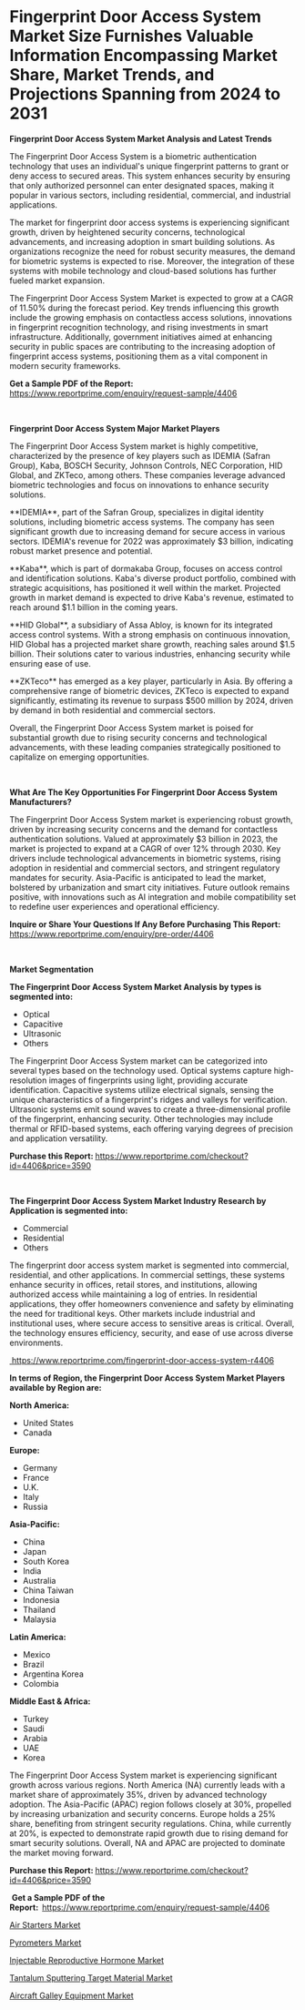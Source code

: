 <p><h1>Fingerprint Door Access System Market Size Furnishes Valuable Information Encompassing Market Share, Market Trends, and Projections Spanning from 2024 to 2031</h1></p><p><strong>Fingerprint Door Access System Market Analysis and Latest Trends</strong></p>
<p><p>The Fingerprint Door Access System is a biometric authentication technology that uses an individual's unique fingerprint patterns to grant or deny access to secured areas. This system enhances security by ensuring that only authorized personnel can enter designated spaces, making it popular in various sectors, including residential, commercial, and industrial applications.</p><p>The market for fingerprint door access systems is experiencing significant growth, driven by heightened security concerns, technological advancements, and increasing adoption in smart building solutions. As organizations recognize the need for robust security measures, the demand for biometric systems is expected to rise. Moreover, the integration of these systems with mobile technology and cloud-based solutions has further fueled market expansion.</p><p>The Fingerprint Door Access System Market is expected to grow at a CAGR of 11.50% during the forecast period. Key trends influencing this growth include the growing emphasis on contactless access solutions, innovations in fingerprint recognition technology, and rising investments in smart infrastructure. Additionally, government initiatives aimed at enhancing security in public spaces are contributing to the increasing adoption of fingerprint access systems, positioning them as a vital component in modern security frameworks.</p></p>
<p><strong>Get a Sample PDF of the Report:&nbsp;</strong> <a href="https://www.reportprime.com/enquiry/request-sample/4406">https://www.reportprime.com/enquiry/request-sample/4406</a></p>
<p>&nbsp;</p>
<p><strong>Fingerprint Door Access System Major Market Players</strong></p>
<p><p>The Fingerprint Door Access System market is highly competitive, characterized by the presence of key players such as IDEMIA (Safran Group), Kaba, BOSCH Security, Johnson Controls, NEC Corporation, HID Global, and ZKTeco, among others. These companies leverage advanced biometric technologies and focus on innovations to enhance security solutions.</p><p>**IDEMIA**, part of the Safran Group, specializes in digital identity solutions, including biometric access systems. The company has seen significant growth due to increasing demand for secure access in various sectors. IDEMIA's revenue for 2022 was approximately $3 billion, indicating robust market presence and potential.</p><p>**Kaba**, which is part of dormakaba Group, focuses on access control and identification solutions. Kaba's diverse product portfolio, combined with strategic acquisitions, has positioned it well within the market. Projected growth in market demand is expected to drive Kaba's revenue, estimated to reach around $1.1 billion in the coming years.</p><p>**HID Global**, a subsidiary of Assa Abloy, is known for its integrated access control systems. With a strong emphasis on continuous innovation, HID Global has a projected market share growth, reaching sales around $1.5 billion. Their solutions cater to various industries, enhancing security while ensuring ease of use.</p><p>**ZKTeco** has emerged as a key player, particularly in Asia. By offering a comprehensive range of biometric devices, ZKTeco is expected to expand significantly, estimating its revenue to surpass $500 million by 2024, driven by demand in both residential and commercial sectors.</p><p>Overall, the Fingerprint Door Access System market is poised for substantial growth due to rising security concerns and technological advancements, with these leading companies strategically positioned to capitalize on emerging opportunities.</p></p>
<p>&nbsp;</p>
<p><strong>What Are The Key Opportunities For Fingerprint Door Access System Manufacturers?</strong></p>
<p><p>The Fingerprint Door Access System market is experiencing robust growth, driven by increasing security concerns and the demand for contactless authentication solutions. Valued at approximately $3 billion in 2023, the market is projected to expand at a CAGR of over 12% through 2030. Key drivers include technological advancements in biometric systems, rising adoption in residential and commercial sectors, and stringent regulatory mandates for security. Asia-Pacific is anticipated to lead the market, bolstered by urbanization and smart city initiatives. Future outlook remains positive, with innovations such as AI integration and mobile compatibility set to redefine user experiences and operational efficiency.</p></p>
<p><strong>Inquire or Share Your Questions If Any Before Purchasing This Report:</strong> <a href="https://www.reportprime.com/enquiry/pre-order/4406">https://www.reportprime.com/enquiry/pre-order/4406</a></p>
<p>&nbsp;</p>
<p><strong>Market Segmentation</strong></p>
<p><strong>The Fingerprint Door Access System Market Analysis by types is segmented into:</strong></p>
<p><ul><li>Optical</li><li>Capacitive</li><li>Ultrasonic</li><li>Others</li></ul></p>
<p><p>The Fingerprint Door Access System market can be categorized into several types based on the technology used. Optical systems capture high-resolution images of fingerprints using light, providing accurate identification. Capacitive systems utilize electrical signals, sensing the unique characteristics of a fingerprint's ridges and valleys for verification. Ultrasonic systems emit sound waves to create a three-dimensional profile of the fingerprint, enhancing security. Other technologies may include thermal or RFID-based systems, each offering varying degrees of precision and application versatility.</p></p>
<p><strong>Purchase this Report:&nbsp;</strong><a href="https://www.reportprime.com/checkout?id=4406&price=3590">https://www.reportprime.com/checkout?id=4406&price=3590</a></p>
<p>&nbsp;</p>
<p><strong>The Fingerprint Door Access System Market Industry Research by Application is segmented into:</strong></p>
<p><ul><li>Commercial</li><li>Residential</li><li>Others</li></ul></p>
<p><p>The fingerprint door access system market is segmented into commercial, residential, and other applications. In commercial settings, these systems enhance security in offices, retail stores, and institutions, allowing authorized access while maintaining a log of entries. In residential applications, they offer homeowners convenience and safety by eliminating the need for traditional keys. Other markets include industrial and institutional uses, where secure access to sensitive areas is critical. Overall, the technology ensures efficiency, security, and ease of use across diverse environments.</p></p>
<p><a href="https://www.reportprime.com/fingerprint-door-access-system-r4406">&nbsp;https://www.reportprime.com/fingerprint-door-access-system-r4406</a></p>
<p><strong>In terms of Region, the Fingerprint Door Access System Market Players available by Region are:</strong></p>
<p>
    <p> <strong> North America: </strong>
        <ul>
            <li>United States</li>
            <li>Canada</li>
        </ul>
        </p> 
    <p> <strong> Europe: </strong>
        <ul>
            <li>Germany</li>
            <li>France</li>
            <li>U.K.</li>
            <li>Italy</li>
            <li>Russia</li>
        </ul>
        </p> 
    <p> <strong> Asia-Pacific: </strong>
        <ul>
            <li>China</li>
            <li>Japan</li>
            <li>South Korea</li>
            <li>India</li>
            <li>Australia</li>
            <li>China Taiwan</li>
            <li>Indonesia</li>
            <li>Thailand</li>
            <li>Malaysia</li>
        </ul>
        </p> 
    <p> <strong> Latin America: </strong>
        <ul>
            <li>Mexico</li>
            <li>Brazil</li>
            <li>Argentina Korea</li>
            <li>Colombia</li>
        </ul>
        </p> 
    <p> <strong> Middle East & Africa: </strong>
        <ul>
            <li>Turkey</li>
            <li>Saudi</li>
            <li>Arabia</li>
            <li>UAE</li>
            <li>Korea</li>
        </ul>
    </p>
    </p>
<p><p>The Fingerprint Door Access System market is experiencing significant growth across various regions. North America (NA) currently leads with a market share of approximately 35%, driven by advanced technology adoption. The Asia-Pacific (APAC) region follows closely at 30%, propelled by increasing urbanization and security concerns. Europe holds a 25% share, benefiting from stringent security regulations. China, while currently at 20%, is expected to demonstrate rapid growth due to rising demand for smart security solutions. Overall, NA and APAC are projected to dominate the market moving forward.</p></p>
<p><strong>Purchase this Report: </strong><a href="https://www.reportprime.com/checkout?id=4406&price=3590">https://www.reportprime.com/checkout?id=4406&price=3590</a></p>
<p>&nbsp;<strong>Get a Sample PDF of the Report:&nbsp;&nbsp;</strong><a href="https://www.reportprime.com/enquiry/request-sample/4406">https://www.reportprime.com/enquiry/request-sample/4406</a></p>
<p><strong></strong></p>
<p><p><a href="https://www.linkedin.com/pulse/air-starters-market-share-new-trends-analysis-its-type-application-geizf?trackingId=%2F1lxYqDERMa4f%2BZfcybJSA%3D%3D">Air Starters Market</a></p><p><a href="https://www.linkedin.com/pulse/pyrometers-market-growth-segmentation-regional-analysis-global-1xpvf?trackingId=UxgWrwNjSgSXWsUMwurpKg%3D%3D">Pyrometers Market</a></p><p><a href="https://issuu.com/reportprime-2/docs/injectable-reproductive-hormone-mar_e941338ce47cd6">Injectable Reproductive Hormone Market</a></p><p><a href="https://issuu.com/reportprime-2/docs/tantalum-sputtering-target-material_a5f42da14c687a">Tantalum Sputtering Target Material Market</a></p><p><a href="https://www.linkedin.com/pulse/market-dynamics-future-trends-global-aircraft-galley-ynsae?trackingId=aEYVgRk4REuOlW6uJ22jWA%3D%3D">Aircraft Galley Equipment Market</a></p></p>